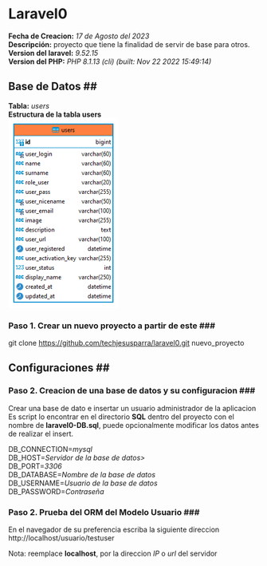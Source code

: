 # Laravel0 <br />
**Fecha de Creacion:** _17 de Agosto del 2023_ <br />
**Descripción:** proyecto que tiene la finalidad de servir de base para otros.<br />
**Version del laravel:** _9.52.15_ <br />
**Version del PHP:** _PHP 8.1.13 (cli) (built: Nov 22 2022 15:49:14)_ <br />

## Base de Datos ## <br />
**Tabla:** _users_ <br />
**Estructura de la tabla users** <br />
<img src="./sql/users.png" alt="Tabla User" title="Tabla User">

### Paso 1. Crear un nuevo proyecto a partir de este ### <br />
git clone https://github.com/techjesusparra/laravel0.git nuevo_proyecto <br />

## Configuraciones ## <br />
### Paso 2. Creacion de una base de datos y su configuracion ### <br />
Crear una base de dato e insertar un usuario administrador de la aplicacion
Es script lo encontrar en el directorio **SQL** dentro del proyecto con el nombre de **laravel0-DB.sql**, puede opcionalmente modificar los datos antes de realizar el insert.

DB_CONNECTION=_mysql_ <br />
DB_HOST=_Servidor de la base de datos>_ <br />
DB_PORT=_3306_ <br />
DB_DATABASE=_Nombre de la base de datos_ <br />
DB_USERNAME=_Usuario de la base de datos_ <br />
DB_PASSWORD=_Contraseña_ <br />

### Paso 2. Prueba del ORM del Modelo Usuario ### <br />
En el navegador de su preferencia escriba la siguiente direccion
http://localhost/usuario/testuser

Nota: reemplace **localhost**, por la direccion *IP* o *url* del servidor
